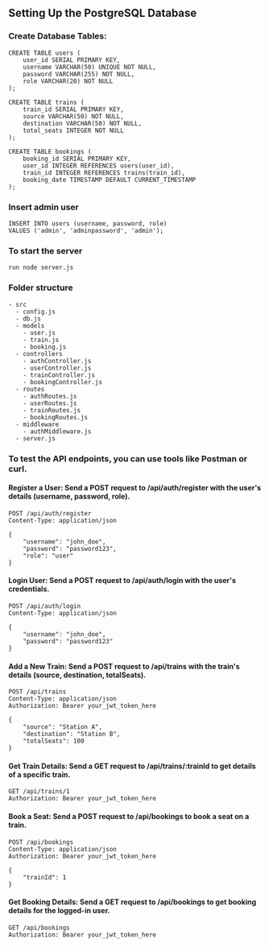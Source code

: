 ## Setting Up the PostgreSQL Database
### Create Database Tables:
```
CREATE TABLE users (
    user_id SERIAL PRIMARY KEY,
    username VARCHAR(50) UNIQUE NOT NULL,
    password VARCHAR(255) NOT NULL,
    role VARCHAR(20) NOT NULL
);

CREATE TABLE trains (
    train_id SERIAL PRIMARY KEY,
    source VARCHAR(50) NOT NULL,
    destination VARCHAR(50) NOT NULL,
    total_seats INTEGER NOT NULL
);

CREATE TABLE bookings (
    booking_id SERIAL PRIMARY KEY,
    user_id INTEGER REFERENCES users(user_id),
    train_id INTEGER REFERENCES trains(train_id),
    booking_date TIMESTAMP DEFAULT CURRENT_TIMESTAMP
);

```
### Insert admin user
```
INSERT INTO users (username, password, role)
VALUES ('admin', 'adminpassword', 'admin');

```
### To start the server
```
run node server.js
```
### Folder structure
```
- src
  - config.js
  - db.js
  - models
    - user.js
    - train.js
    - booking.js
  - controllers
    - authController.js
    - userController.js
    - trainController.js
    - bookingController.js
  - routes
    - authRoutes.js
    - userRoutes.js
    - trainRoutes.js
    - bookingRoutes.js
  - middleware
    - authMiddleware.js
  - server.js
```

### To test the API endpoints, you can use tools like Postman or curl.
#### Register a User: Send a POST request to /api/auth/register with the user's details (username, password, role).
```
POST /api/auth/register
Content-Type: application/json

{
    "username": "john_doe",
    "password": "password123",
    "role": "user"
}

```

#### Login User: Send a POST request to /api/auth/login with the user's credentials.
```
POST /api/auth/login
Content-Type: application/json

{
    "username": "john_doe",
    "password": "password123"
}

```

#### Add a New Train: Send a POST request to /api/trains with the train's details (source, destination, totalSeats).
```
POST /api/trains
Content-Type: application/json
Authorization: Bearer your_jwt_token_here

{
    "source": "Station A",
    "destination": "Station B",
    "totalSeats": 100
}

```

#### Get Train Details: Send a GET request to /api/trains/:trainId to get details of a specific train.
```
GET /api/trains/1
Authorization: Bearer your_jwt_token_here

```

#### Book a Seat: Send a POST request to /api/bookings to book a seat on a train.
```
POST /api/bookings
Content-Type: application/json
Authorization: Bearer your_jwt_token_here

{
    "trainId": 1
}

```

#### Get Booking Details: Send a GET request to /api/bookings to get booking details for the logged-in user.
```
GET /api/bookings
Authorization: Bearer your_jwt_token_here

```
